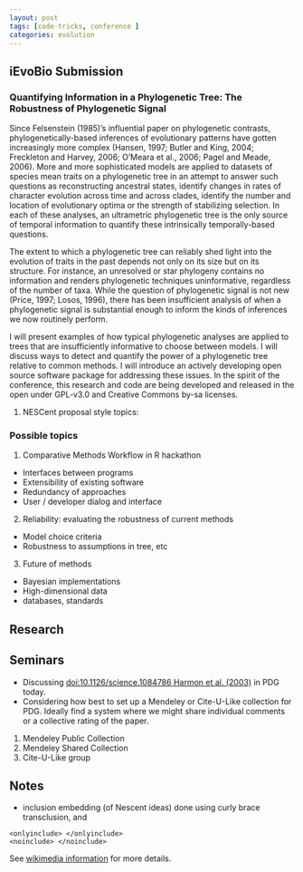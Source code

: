 ```yaml
---
layout: post
tags: [code-tricks, conference ]
categories: evolution
---
```



iEvoBio Submission
------------------


### Quantifying Information in a Phylogenetic Tree: The Robustness of Phylogenetic Signal

Since Felsenstein (1985)’s influential paper on phylogenetic contrasts,
phylogenetically-based inferences of evolutionary patterns have gotten
increasingly more complex (Hansen, 1997; Butler and King, 2004;
Freckleton and Harvey, 2006; O’Meara et al., 2006; Pagel and Meade,
2006). More and more sophisticated models are applied to datasets of
species mean traits on a phylogenetic tree in an attempt to answer such
questions as reconstructing ancestral states, identify changes in rates
of character evolution across time and across clades, identify the
number and location of evolutionary optima or the strength of
stabilizing selection. In each of these analyses, an ultrametric
phylogenetic tree is the only source of temporal information to quantify
these intrinsically temporally-based questions.

The extent to which a phylogenetic tree can reliably shed light into the
evolution of traits in the past depends not only on its size but on its
structure. For instance, an unresolved or star phylogeny contains no
information and renders phylogenetic techniques uninformative,
regardless of the number of taxa. While the question of phylogenetic
signal is not new (Price, 1997; Losos, 1996), there has been
insufficient analysis of when a phylogenetic signal is substantial
enough to inform the kinds of inferences we now routinely perform.

I will present examples of how typical phylogenetic analyses are applied
to trees that are insufficiently informative to choose between models. I
will discuss ways to detect and quantify the power of a phylogenetic
tree relative to common methods. I will introduce an actively developing
open source software package for addressing these issues. In the spirit
of the conference, this research and code are being developed and
released in the open under GPL-v3.0 and Creative Commons by-sa licenses.


1.  NESCent proposal style topics:

### Possible topics

1. Comparative Methods Workflow in R hackathon

-   Interfaces between programs
-   Extensibility of existing software
-   Redundancy of approaches
-   User / developer dialog and interface

2. Reliability: evaluating the robustness of current methods

-   Model choice criteria
-   Robustness to assumptions in tree, etc

3. Future of methods

-   Bayesian implementations
-   High-dimensional data
-   databases, standards


Research
--------

Seminars
--------

-   Discussing [doi:10.1126/science.1084786 Harmon et al.
    (2003)](http://hdl.handle.net/10.1126/science.1084786_Harmon_et_al._%282003%29 "doi:10.1126/science.1084786_Harmon_et_al._(2003)")
    in PDG today.
-   Considering how best to set up a Mendeley or Cite-U-Like collection
    for PDG. Ideally find a system where we might share individual
    comments or a collective rating of the paper.

1.  Mendeley Public Collection
2.  Mendeley Shared Collection
3.  Cite-U-Like group


Notes
-----

-   inclusion embedding (of Nescent ideas) done using curly brace
    transclusion, and

~~~~ 
<onlyinclude> </onlyinclude>
<noinclude> </noinclude>
~~~~

See [wikimedia
information](http://en.wikipedia.org/wiki/Wikipedia:Transclusion "http://en.wikipedia.org/wiki/Wikipedia:Transclusion")
for more details.


